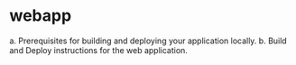 # webapp
a. Prerequisites for building and deploying your application locally.
b. Build and Deploy instructions for the web application.